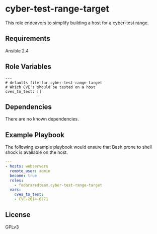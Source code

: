 cyber-test-range-target
=========

This role endeavors to simplify building a host  for a cyber-test range.

Requirements
------------

Ansible 2.4

Role Variables
--------------

```
---
# defaults file for cyber-test-range-target
# Which CVE's should be tested on a host
cves_to_test: []
```

Dependencies
------------

There are no known dependencies.

Example Playbook
----------------
The following example playbook would ensure that Bash prone to shell shock is available on the host.

```yaml
---
- hosts: webservers
  remote_user: admin
  become: true
  roles:
    - fedoraredteam.cyber-test-range-target
  vars:
    cves_to_test:
    - CVE-2014-6271
```

License
-------

GPLv3
